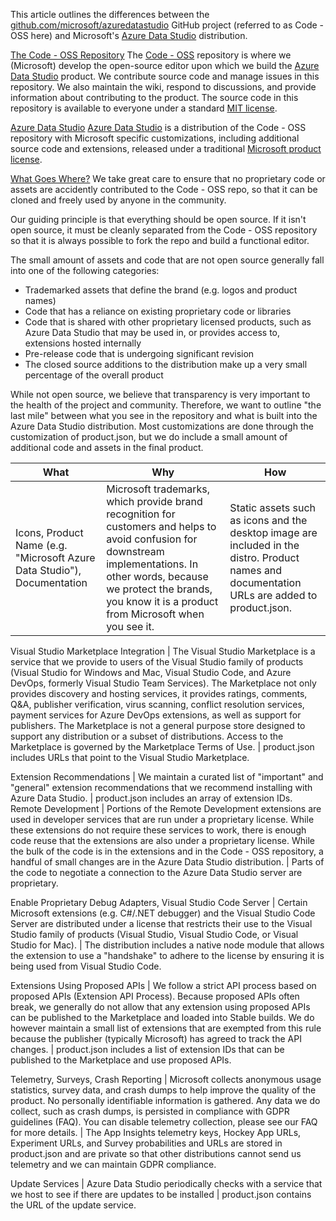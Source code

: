 This article outlines the differences between the [github.com/microsoft/azuredatastudio](https://github.com/microsoft/azuredatastudio) GitHub project (referred to as Code - OSS here) and Microsoft's [Azure Data Studio](https://learn.microsoft.com/azure-data-studio/what-is-azure-data-studio) distribution.

[The Code - OSS Repository](https://github.com/microsoft/azuredatastudio/wiki/Differences-between-the-repository-and-Azure-Data-Studio#the-code---oss-repository)
The [Code - OSS](https://github.com/microsoft/azuredatastudio) repository is where we (Microsoft) develop the open-source editor upon which we build the [Azure Data Studio](https://learn.microsoft.com/azure-data-studio/what-is-azure-data-studio) product. We contribute source code and manage issues in this repository. We also maintain the wiki, respond to discussions, and provide information about contributing to the product. The source code in this repository is available to everyone under a standard [MIT license](https://github.com/microsoft/azuredatastudio/blob/main/LICENSE.txt).

[Azure Data Studio](https://github.com/microsoft/azuredatastudio/wiki/Differences-between-the-repository-and-Azure-Data-Studio#azure-data-studio)
[Azure Data Studio](https://learn.microsoft.com/azure-data-studio/what-is-azure-data-studio) is a distribution of the Code - OSS repository with Microsoft specific customizations, including additional source code and extensions, released under a traditional [Microsoft product license](https://learn.microsoft.com/en-us/azure-data-studio/license).

[What Goes Where?](https://github.com/microsoft/azuredatastudio/wiki/Differences-between-the-repository-and-Azure-Data-Studiowhat-goes-where)
We take great care to ensure that no proprietary code or assets are accidently contributed to the Code - OSS repo, so that it can be cloned and freely used by anyone in the community.

Our guiding principle is that everything should be open source. If it isn't open source, it must be cleanly separated from the Code - OSS repository so that it is always possible to fork the repo and build a functional editor.

The small amount of assets and code that are not open source generally fall into one of the following categories:

* Trademarked assets that define the brand (e.g. logos and product names)
* Code that has a reliance on existing proprietary code or libraries
* Code that is shared with other proprietary licensed products, such as Azure Data Studio that may be used in, or provides access to, extensions hosted internally
* Pre-release code that is undergoing significant revision
* The closed source additions to the distribution make up a very small percentage of the overall product

While not open source, we believe that transparency is very important to the health of the project and community. Therefore, we want to outline "the last mile" between what you see in the repository and what is built into the Azure Data Studio distribution. Most customizations are done through the customization of product.json, but we do include a small amount of additional code and assets in the final product.


What | Why | How
-- | -- | --
Icons, Product Name (e.g. "Microsoft Azure Data Studio"), Documentation	| Microsoft trademarks, which provide brand recognition for customers and helps to avoid confusion for downstream implementations. In other words, because we protect the brands, you know it is a product from Microsoft when you see it.	| Static assets such as icons and the desktop image are included in the distro. Product names and documentation URLs are added to product.json.

Visual Studio Marketplace Integration | The Visual Studio Marketplace is a service that we provide to users of the Visual Studio family of products (Visual Studio for Windows and Mac, Visual Studio Code, and Azure DevOps, formerly Visual Studio Team Services). The Marketplace not only provides discovery and hosting services, it provides ratings, comments, Q&A, publisher verification, virus scanning, conflict resolution services, payment services for Azure DevOps extensions, as well as support for publishers. The Marketplace is not a general purpose store designed to support any distribution or a subset of distributions. Access to the Marketplace is governed by the Marketplace Terms of Use. | product.json includes URLs that point to the Visual Studio Marketplace.

Extension Recommendations | We maintain a curated list of "important" and "general" extension recommendations that we recommend installing with Azure Data Studio. | product.json includes an array of extension IDs.
Remote Development | Portions of the Remote Development extensions are used in developer services that are run under a proprietary license. While these extensions do not require these services to work, there is enough code reuse that the extensions are also under a proprietary license. While the bulk of the code is in the extensions and in the Code - OSS repository, a handful of small changes are in the Azure Data Studio distribution. | Parts of the code to negotiate a connection to the Azure Data Studio server are proprietary.

Enable Proprietary Debug Adapters, Visual Studio Code Server | Certain Microsoft extensions (e.g. C#/.NET debugger) and the Visual Studio Code Server are distributed under a license that restricts their use to the Visual Studio family of products (Visual Studio, Visual Studio Code, or Visual Studio for Mac). | The distribution includes a native node module that allows the extension to use a "handshake" to adhere to the license by ensuring it is being used from Visual Studio Code.

Extensions Using Proposed APIs | We follow a strict API process based on proposed APIs (Extension API Process). Because proposed APIs often break, we generally do not allow that any extension using proposed APIs can be published to the Marketplace and loaded into Stable builds. We do however maintain a small list of extensions that are exempted from this rule because the publisher (typically Microsoft) has agreed to track the API changes. | product.json includes a list of extension IDs that can be published to the Marketplace and use proposed APIs.

Telemetry, Surveys, Crash Reporting | Microsoft collects anonymous usage statistics, survey data, and crash dumps to help improve the quality of the product. No personally identifiable information is gathered. Any data we do collect, such as crash dumps, is persisted in compliance with GDPR guidelines (FAQ). You can disable telemetry collection, please see our FAQ for more details. | The App Insights telemetry keys, Hockey App URLs, Experiment URLs, and Survey probabilities and URLs are stored in product.json and are private so that other distributions cannot send us telemetry and we can maintain GDPR compliance.

Update Services	 | Azure Data Studio periodically checks with a service that we host to see if there are updates to be installed | 
 product.json contains the URL of the update service.
